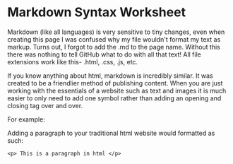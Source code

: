 # Markdown Syntax Worksheet

Markdown (like all languages) is very sensitive to tiny changes, even when creating this page I was confused why my file wouldn't format my text as markup. Turns out, I forgot to add the .md to the page name. Without this there was nothing to tell GitHub what to do with all that text! All file extensions work like this- .html, .css, .js, etc.

If you know anything about html, markdown is incredibly similar. It was created to be a friendlier method of publishing content. When you are just working with the essentials of a website such as text and images it is much easier to only need to add one symbol rather than adding an opening and closing tag over and over.

For example:

Adding a paragraph to your traditional html website would formatted as such:

``` <p> This is a paragraph in html </p> ```
